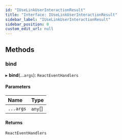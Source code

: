 ```yaml
---
id: "IUseLinkUserInteractionResult"
title: "Interface: IUseLinkUserInteractionResult"
sidebar_label: "IUseLinkUserInteractionResult"
sidebar_position: 0
custom_edit_url: null
---
```


## Methods

### bind

▸ **bind**(...`args`): `ReactEventHandlers`

#### Parameters

| Name | Type |
| :------ | :------ |
| `...args` | `any`[] |

#### Returns

`ReactEventHandlers`
